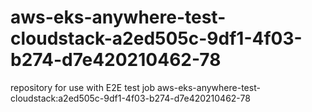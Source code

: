 # aws-eks-anywhere-test-cloudstack-a2ed505c-9df1-4f03-b274-d7e420210462-78
repository for use with E2E test job aws-eks-anywhere-test-cloudstack:a2ed505c-9df1-4f03-b274-d7e420210462-78
